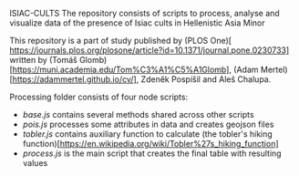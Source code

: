 ISIAC-CULTS
The repository consists of scripts to process, analyse and visualize data of the presence of Isiac cults in Hellenistic Asia Minor

This repository is a part of study published by (PLOS One)[
https://journals.plos.org/plosone/article?id=10.1371/journal.pone.0230733] written by (Tomáš Glomb)[https://muni.academia.edu/Tom%C3%A1%C5%A1Glomb], (Adam Mertel)[https://adammertel.github.io/cv/], Zdeněk Pospíšil and Aleš Chalupa.

Processing folder consists of four node scripts:

- _base.js_ contains several methods shared across other scripts
- _pois.js_ processes some attributes in data and creates geojson files
- _tobler.js_ contains auxiliary function to calculate (the tobler's hiking function)[https://en.wikipedia.org/wiki/Tobler%27s_hiking_function]
- _process.js_ is the main script that creates the final table with resulting values
